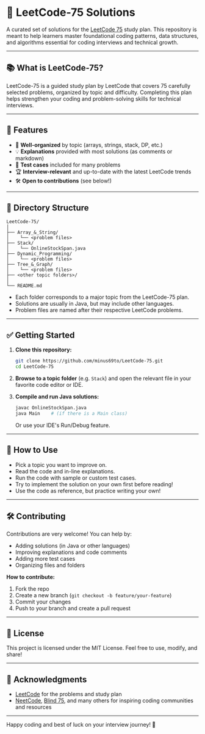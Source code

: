 # 🧩 LeetCode-75 Solutions

A curated set of solutions for the [LeetCode 75](https://leetcode.com/study-plan/leetcode-75/) study plan. This repository is meant to help learners master foundational coding patterns, data structures, and algorithms essential for coding interviews and technical growth.

---

## 📚 What is LeetCode-75?

LeetCode-75 is a guided study plan by LeetCode that covers 75 carefully selected problems, organized by topic and difficulty. Completing this plan helps strengthen your coding and problem-solving skills for technical interviews.

---

## 🚀 Features

* 📂 **Well-organized** by topic (arrays, strings, stack, DP, etc.)
* 💡 **Explanations** provided with most solutions (as comments or markdown)
* 🧪 **Test cases** included for many problems
* 🏆 **Interview-relevant** and up-to-date with the latest LeetCode trends
* 🛠️ **Open to contributions** (see below!)

---

## 📁 Directory Structure

```
LeetCode-75/
│
├── Array_&_String/
│    └── <problem files>
├── Stack/
│    └── OnlineStockSpan.java
├── Dynamic_Programming/
│    └── <problem files>
├── Tree_&_Graph/
│    └── <problem files>
├── <other topic folders>/
│
└── README.md
```

* Each folder corresponds to a major topic from the LeetCode-75 plan.
* Solutions are usually in Java, but may include other languages.
* Problem files are named after their respective LeetCode problems.

---

## ✅ Getting Started

1. **Clone this repository:**

   ```bash
   git clone https://github.com/minus69to/LeetCode-75.git
   cd LeetCode-75
   ```

2. **Browse to a topic folder** (e.g. `Stack`) and open the relevant file in your favorite code editor or IDE.

3. **Compile and run Java solutions:**

   ```bash
   javac OnlineStockSpan.java
   java Main    # (if there is a Main class)
   ```

   Or use your IDE's Run/Debug feature.

---

## 🧠 How to Use

* Pick a topic you want to improve on.
* Read the code and in-line explanations.
* Run the code with sample or custom test cases.
* Try to implement the solution on your own first before reading!
* Use the code as reference, but practice writing your own!

---

## 🛠️ Contributing

Contributions are very welcome!
You can help by:

* Adding solutions (in Java or other languages)
* Improving explanations and code comments
* Adding more test cases
* Organizing files and folders

**How to contribute:**

1. Fork the repo
2. Create a new branch (`git checkout -b feature/your-feature`)
3. Commit your changes
4. Push to your branch and create a pull request

---

## 📄 License

This project is licensed under the MIT License.
Feel free to use, modify, and share!

---

## 🙏 Acknowledgments

* [LeetCode](https://leetcode.com/) for the problems and study plan
* [NeetCode](https://neetcode.io/), [Blind 75](https://blind75.com/), and many others for inspiring coding communities and resources

---

Happy coding and best of luck on your interview journey! 🚀
